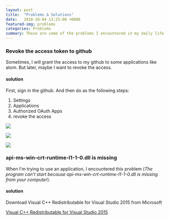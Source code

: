 ```yaml
---
layout: post
title:  "Problems & Solutions"
date:   2018-10-04 13:25:00 +0800
featured-img: problems
categories: Problems
summary: These are some of the problems I encountered in my daily life and the corresponding solutions.
---
```


### Revoke the access token to github

Sometimes, I will grant the access to my github to some applications like atom. But later, maybe I want to revoke the access.

#### solution

First, sign in the github. And then do as the following steps:

1. Settings
2. Applications
3. Authorized OAuth Apps
4. revoke the access

![](G:\notes\yoyoengineer.github.io\assets\img\posts\problems\Snipaste_2018-10-04_16-05-57.png)

![](G:\notes\yoyoengineer.github.io\assets\img\posts\problems\Snipaste_2018-10-04_16-24-13.png)

![](G:\notes\yoyoengineer.github.io\assets\img\posts\problems\Snipaste_2018-10-04_16-16-39.png)



### api-ms-win-crt-runtime-l1-1-0.dll is missing

When I'm trying to use an application, I encountered this problem (*The program can’t start because api-ms-win-crt-runtime-l1-1-0.dll is missing from your computer*).

#### solution

Download Visual C++ Redistributable for Visual Studio 2015 from Microsoft

[Visual C++ Redistributable for Visual Studio 2015](https://www.microsoft.com/en-in/download/details.aspx?id=48145)
